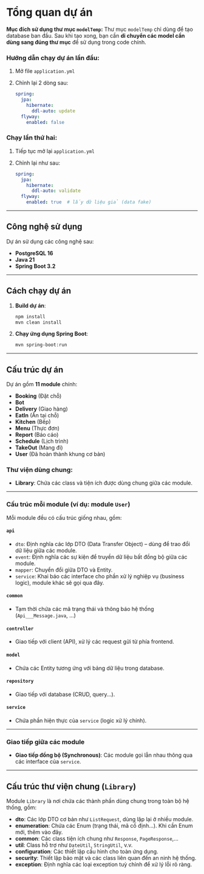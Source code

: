 # Tổng quan dự án

**Mục đích sử dụng thư mục `modelTemp`:**
Thư mục `modelTemp` chỉ dùng để tạo database ban đầu. Sau khi tạo xong, bạn cần **di chuyển các model cần dùng sang đúng thư mục** để sử dụng trong code chính.

### Hướng dẫn chạy dự án lần đầu:

1. Mở file `application.yml`
2. Chỉnh lại 2 dòng sau:

   ```yaml
   spring:
     jpa:
       hibernate:
         ddl-auto: update
     flyway:
       enabled: false
   ```

### Chạy lần thứ hai:

1. Tiếp tục mở lại `application.yml`
2. Chỉnh lại như sau:

   ```yaml
   spring:
     jpa:
       hibernate:
         ddl-auto: validate
     flyway:
       enabled: true  # lấy dữ liệu giả (data fake)
   ```

---

## Công nghệ sử dụng

Dự án sử dụng các công nghệ sau:

* **PostgreSQL 16**
* **Java 21**
* **Spring Boot 3.2**

---

## Cách chạy dự án

1. **Build dự án**:

   ```bash
   npm install
   mvn clean install
   ```

2. **Chạy ứng dụng Spring Boot**:

   ```bash
   mvn spring-boot:run
   ```

---

## Cấu trúc dự án

Dự án gồm **11 module** chính:

* **Booking** (Đặt chỗ)
* **Bot**
* **Delivery** (Giao hàng)
* **EatIn** (Ăn tại chỗ)
* **Kitchen** (Bếp)
* **Menu** (Thực đơn)
* **Report** (Báo cáo)
* **Schedule** (Lịch trình)
* **TakeOut** (Mang đi)
* **User** (Đã hoàn thành khung cơ bản)

### Thư viện dùng chung:

* **Library**: Chứa các class và tiện ích được dùng chung giữa các module.

---

### Cấu trúc mỗi module (ví dụ: module `User`)

Mỗi module đều có cấu trúc giống nhau, gồm:

#### `api`

* `dto`: Định nghĩa các lớp DTO (Data Transfer Object) – dùng để trao đổi dữ liệu giữa các module.
* `event`: Định nghĩa các sự kiện để truyền dữ liệu bất đồng bộ giữa các module.
* `mapper`: Chuyển đổi giữa DTO và Entity.
* `service`: Khai báo các interface cho phần xử lý nghiệp vụ (business logic), module khác sẽ gọi qua đây.

#### `common`

* Tạm thời chứa các mã trạng thái và thông báo hệ thống (`Api___Message.java`, ...)

#### `controller`

* Giao tiếp với client (API), xử lý các request gửi từ phía frontend.

#### `model`

* Chứa các Entity tương ứng với bảng dữ liệu trong database.

#### `repository`

* Giao tiếp với database (CRUD, query...).

#### `service`

* Chứa phần hiện thực của `service` (logic xử lý chính).

---

### Giao tiếp giữa các module

* **Giao tiếp đồng bộ (Synchronous)**: Các module gọi lẫn nhau thông qua các interface của `service`.

---

## Cấu trúc thư viện chung (`Library`)

Module `Library` là nơi chứa các thành phần dùng chung trong toàn bộ hệ thống, gồm:

* **dto**: Các lớp DTO cơ bản như `ListRequest`, dùng lặp lại ở nhiều module.
* **enumeration**: Chứa các Enum (trạng thái, mã cố định...). Khi cần Enum mới, thêm vào đây.
* **common**: Các class tiện ích chung như `Response`, `PageResponse`,...
* **util**: Class hỗ trợ như `DateUtil`, `StringUtil`, v.v.
* **configuration**: Các thiết lập cấu hình cho toàn ứng dụng.
* **security**: Thiết lập bảo mật và các class liên quan đến an ninh hệ thống.
* **exception**: Định nghĩa các loại exception tuỳ chỉnh để xử lý lỗi rõ ràng.
